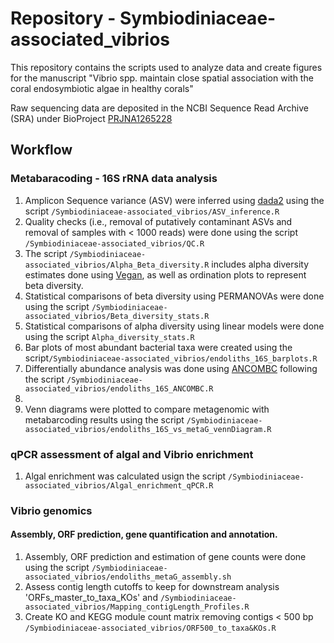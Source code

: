 # Repository - Symbiodiniaceae-associated_vibrios

This repository contains the scripts used to analyze data and create figures for the manuscript "Vibrio spp. maintain close spatial association with the coral endosymbiotic algae in healthy corals"

Raw sequencing data are deposited in the NCBI Sequence Read Archive (SRA) under BioProject [PRJNA1265228](https://www.ncbi.nlm.nih.gov/bioproject/PRJNA1265228)

## Workflow

### Metabaracoding - 16S rRNA data analysis
1. Amplicon Sequence variance (ASV) were inferred using [dada2](https://github.com/benjjneb/dada2) using the script `/Symbiodiniaceae-associated_vibrios/ASV_inference.R`
2. Quality checks (i.e., removal of putatively contaminant ASVs and removal of samples with < 1000 reads) were done using the script `/Symbiodiniaceae-associated_vibrios/QC.R`
3. The script `/Symbiodiniaceae-associated_vibrios/Alpha_Beta_diversity.R` includes alpha diversity estimates done using [Vegan](https://github.com/vegandevs/vegan), as well as ordination plots to represent beta diversity.
4. Statistical comparisons of beta diversity using PERMANOVAs were done using the script `/Symbiodiniaceae-associated_vibrios/Beta_diversity_stats.R`
5. Statistical comparisons of alpha diversity using linear models were done using the script `Alpha_diversity_stats.R`
6. Bar plots of most abundant bacterial taxa were created using the script`/Symbiodiniaceae-associated_vibrios/endoliths_16S_barplots.R`
7.  Differentially abundance analysis was done using [ANCOMBC](https://github.com/FrederickHuangLin/ANCOMBC) following the script `/Symbiodiniaceae-associated_vibrios/endoliths_16S_ANCOMBC.R`
8.
10. Venn diagrams were plotted to compare metagenomic with metabarcoding results using the script `/Symbiodiniaceae-associated_vibrios/endoliths_16S_vs_metaG_vennDiagram.R`


### qPCR assessment of algal and Vibrio enrichment
1. Algal enrichment was calculated usign the script `/Symbiodiniaceae-associated_vibrios/Algal_enrichment_qPCR.R`

### Vibrio genomics
#### Assembly, ORF prediction, gene quantification and annotation.
1. Assembly, ORF prediction and estimation of gene counts were done using the script `/Symbiodiniaceae-associated_vibrios/endoliths_metaG_assembly.sh`
2. Assess contig length cutoffs to keep for downstream analysis 'ORFs_master_to_taxa_KOs' and `/Symbiodiniaceae-associated_vibrios/Mapping_contigLength_Profiles.R`
3. Create KO and KEGG module count matrix removing contigs < 500 bp `/Symbiodiniaceae-associated_vibrios/ORF500_to_taxa&KOs.R`
